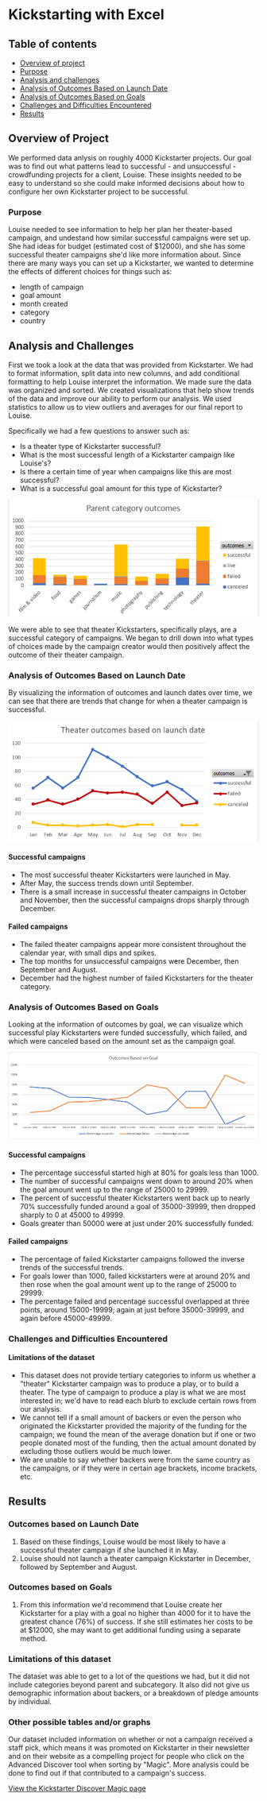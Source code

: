 # Kickstarting with Excel
## Table of contents
* [Overview of project](#overview-of-project)
* [Purpose](#purpose)
* [Analysis and challenges](#analysis-and-challenges)
* [Analysis of Outcomes Based on Launch Date](#analysis-of-outcomes-based-on-launch-date)
* [Analysis of Outcomes Based on Goals](#analysis-of-outcomes-based-on-goals)
* [Challenges and Difficulties Encountered](#challenges-and-difficulties-encountered)
* [Results](#results)

## Overview of Project
We performed data anlysis on roughly 4000 Kickstarter projects. Our goal was to find out what patterns lead to successful - and unsuccessful - crowdfunding projects for a client, Louise. These insights needed to be easy to understand so she could make informed decisions about how to configure her own Kickstarter project to be successful.

### Purpose
Louise needed to see information to help her plan her theater-based campaign, and undestand how similar successful campaigns were set up. She had ideas for budget (estimated cost of $12000), and she has some successful theater campaigns she'd like more information about. Since there are many ways you can set up a Kickstarter, we wanted to determine the effects of different choices for things such as:
* length of campaign
* goal amount
* month created
* category
* country

## Analysis and Challenges

First we took a look at the data that was provided from Kickstarter. We had to format information, split data into new columns, and add conditional formatting to help Louise interpret the information. We made sure the data was organized and sorted. We created visualizations that help show trends of the data and improve our ability to perform our analysis. We used statistics to allow us to view outliers and averages for our final report to Louise.

Specifically we had a few questions to answer such as: 
- Is a theater type of Kickstarter successful?
- What is the most successful length of a Kickstarter campaign like Louise's? 
- Is there a certain time of year when campaigns like this are most successful? 
- What is a successful goal amount for this type of Kickstarter?

![parent_category_outcomes](/resources/Parent_category_outcomes.png)

We were able to see that theater Kickstarters, specifically plays, are a successful category of campaigns. We began to drill down into what types of choices made by the campaign creator would then positively affect the outcome of their theater campaign.

### Analysis of Outcomes Based on Launch Date
By visualizing the information of outcomes and launch dates over time, we can see that there are trends that change for when a theater campaign is successful. 

![outcomes_by_launch_date](/resources/Theater_outcomes_vs_launch.png)

#### Successful campaigns
* The most successful theater Kickstarters were launched in May. 
* After May, the success trends down until September. 
* There is a small increase in successful theater campaigns in October and November, then the successful campaigns drops sharply through December. 
#### Failed campaigns
* The failed theater campaigns appear more consistent throughout the calendar year, with small dips and spikes. 
* The top months for unsuccessful campaigns were December, then September and August.
* December had the highest number of failed Kickstarters for the theater category.

### Analysis of Outcomes Based on Goals
Looking at the information of outcomes by goal, we can visualize which successful play Kickstarters were funded successfully, which failed, and which were canceled based on the amount set as the campaign goal. 

![Outcomes_vs_Goals](/resources/Outcomes_vs_Goals.png)

#### Successful campaigns
* The percentage successful started high at 80% for goals less than 1000.
* The number of successful campaigns went down to around 20% when the goal amount went up to the range of 25000 to 29999. 
* The percent of successful theater Kickstarters went back up to nearly 70% successfully funded around a goal of 35000-39999, then dropped sharply to 0 at 45000 to 49999. 
* Goals greater than 50000 were at just under 20% successfully funded.
#### Failed campaigns
* The percentage of failed Kickstarter campaigns followed the inverse trends of the successful trends.
* For goals lower than 1000, failed kickstarters were at around 20% and then rose when the goal amount went up to the range of 25000 to 29999. 
* The percentage failed and percentage successful overlapped at three points, around 15000-19999; again at just before 35000-39999, and again before 45000-49999. 

### Challenges and Difficulties Encountered
#### Limitations of the dataset
- This dataset does not provide tertiary categories to inform us whether a "theater" Kickstarter campaign was to produce a play, or to build a theater. The type of campaign to produce a play is what we are most interested in; we'd have to read each blurb to exclude certain rows from our analysis.
- We cannot tell if a small amount of backers or even the person who originated the Kickstarter provided the majority of the funding for the campaign; we found the mean of the average donation but if one or two people donated most of the funding, then the actual amount donated by excluding those outliers would be much lower.
- We are unable to say whether backers were from the same country as the campaigns, or if they were in certain age brackets, income brackets, etc.

## Results

### Outcomes based on Launch Date
1. Based on these findings, Louise would be most likely to have a successful theater campaign if she launched it in May. 
1. Louise should not launch a theater campaign Kickstarter in December, followed by September and August.
### Outcomes based on Goals
1. From this information we'd recommend that Louise create her Kickstarter for a play with a goal no higher than 4000 for it to have the greatest chance (76%) of success. If she still estimates her costs to be at $12000, she may want to get additional funding using a separate method.
### Limitations of this dataset
The dataset was able to get to a lot of the questions we had, but it did not include categories beyond parent and subcategory. It also did not give us demographic information about backers, or a breakdown of pledge amounts by individual.
### Other possible tables and/or graphs
Our dataset included information on whether or not a campaign received a staff pick, which means it was promoted on Kickstarter in their newsletter and on their website as a compelling project for people who click on the Advanced Discover tool when sorting by "Magic". More analysis could be done to find out if that contributed to a campaign's success.

[View the Kickstarter Discover Magic page](https://www.kickstarter.com/discover/advanced)
